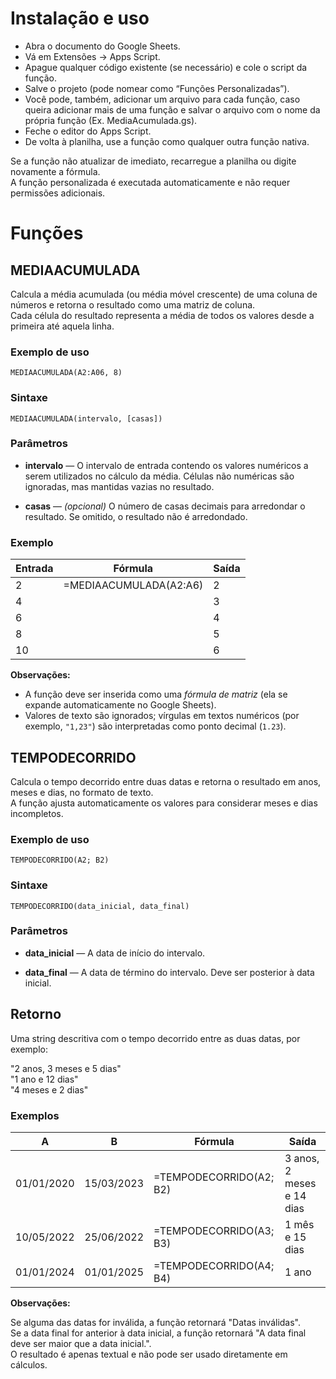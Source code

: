 # Instalação e uso

- Abra o documento do Google Sheets.
- Vá em Extensões → Apps Script.
- Apague qualquer código existente (se necessário) e cole o script da função.
- Salve o projeto (pode nomear como “Funções Personalizadas”).
- Você pode, também, adicionar um arquivo para cada função, caso queira adicionar mais de uma função e salvar o arquivo com o nome da própria função (Ex. MediaAcumulada.gs).
- Feche o editor do Apps Script.
- De volta à planilha, use a função como qualquer outra função nativa.

Se a função não atualizar de imediato, recarregue a planilha ou digite novamente a fórmula. \
A função personalizada é executada automaticamente e não requer permissões adicionais.

# Funções

## MEDIAACUMULADA

Calcula a média acumulada (ou média móvel crescente) de uma coluna de números e retorna o resultado como uma matriz de coluna.  
Cada célula do resultado representa a média de todos os valores desde a primeira até aquela linha.


### Exemplo de uso

```MEDIAACUMULADA(A2:A06, 8)```

### Sintaxe

```MEDIAACUMULADA(intervalo, [casas])```

### Parâmetros

- **intervalo** — O intervalo de entrada contendo os valores numéricos a serem utilizados no cálculo da média. Células não numéricas são ignoradas, mas mantidas vazias no resultado.

- **casas** — *(opcional)* O número de casas decimais para arredondar o resultado. Se omitido, o resultado não é arredondado.

### Exemplo
| Entrada | Fórmula | Saída |
|----------|----------|-------|
| 2 | =MEDIAACUMULADA(A2:A6) | 2 |
| 4 |  | 3 |
| 6 |  | 4 |
| 8 |  | 5 |
| 10 |  | 6 |

**Observações:**
- A função deve ser inserida como uma *fórmula de matriz* (ela se expande automaticamente no Google Sheets).  
- Valores de texto são ignorados; vírgulas em textos numéricos (por exemplo, `"1,23"`) são interpretadas como ponto decimal (`1.23`).

## TEMPODECORRIDO

Calcula o tempo decorrido entre duas datas e retorna o resultado em anos, meses e dias, no formato de texto. \
A função ajusta automaticamente os valores para considerar meses e dias incompletos.

### Exemplo de uso

```TEMPODECORRIDO(A2; B2)```

### Sintaxe

```TEMPODECORRIDO(data_inicial, data_final)```

### Parâmetros

- **data_inicial** — A data de início do intervalo.

- **data_final** — A data de término do intervalo. Deve ser posterior à data inicial.

## Retorno

Uma string descritiva com o tempo decorrido entre as duas datas, por exemplo:

"2 anos, 3 meses e 5 dias" \
"1 ano e 12 dias" \
"4 meses e 2 dias"

### Exemplos
| A | B | Fórmula | Saída |
|-----|-----|----------|-------|
| 01/01/2020 | 15/03/2023 | =TEMPODECORRIDO(A2; B2) | 3 anos, 2 meses e 14 dias |
| 10/05/2022 | 25/06/2022 | =TEMPODECORRIDO(A3; B3) | 1 mês e 15 dias |
| 01/01/2024 | 01/01/2025 | =TEMPODECORRIDO(A4; B4) | 1 ano |

**Observações:**

Se alguma das datas for inválida, a função retornará "Datas inválidas". \
Se a data final for anterior à data inicial, a função retornará "A data final deve ser maior que a data inicial.". \
O resultado é apenas textual e não pode ser usado diretamente em cálculos.